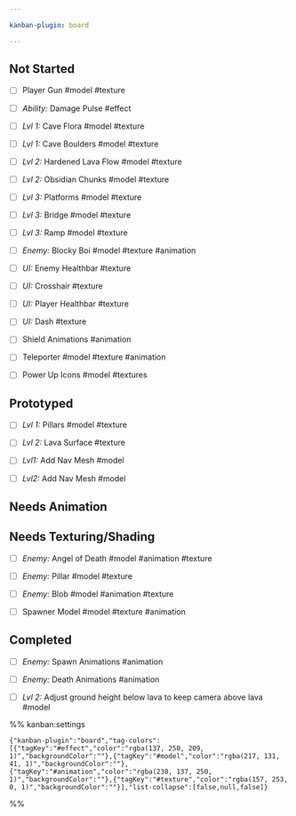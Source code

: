 ```yaml
---

kanban-plugin: board

---
```


## Not Started

- [ ] Player Gun #model #texture
- [ ] *Ability:* Damage Pulse #effect
- [ ] *Lvl 1:* Cave Flora #model #texture
- [ ] *Lvl 1:* Cave Boulders #model #texture
- [ ] *Lvl 2:* Hardened Lava Flow #model #texture
- [ ] *Lvl 2:* Obsidian Chunks #model #texture
- [ ] *Lvl 3:* Platforms #model #texture
- [ ] *Lvl 3:* Bridge #model #texture
- [ ] *Lvl 3:* Ramp #model #texture
- [ ] *Enemy:* Blocky Boi #model #texture #animation
- [ ] *UI:* Enemy Healthbar #texture
- [ ] *UI:* Crosshair #texture
- [ ] *UI:* Player Healthbar #texture
- [ ] *UI:* Dash #texture
- [ ] Shield Animations #animation
- [ ] Teleporter #model #texture #animation
- [ ] Power Up Icons #model #textures


## Prototyped

- [ ] *Lvl 1:* Pillars #model #texture
- [ ] *Lvl 2:* Lava Surface #texture
- [ ] *Lvl1:* Add Nav Mesh #model
- [ ] *Lvl2:* Add Nav Mesh #model


## Needs Animation



## Needs Texturing/Shading

- [ ] *Enemy:* Angel of Death #model #animation #texture
- [ ] *Enemy:* Pillar #model #texture
- [ ] *Enemy:* Blob #model #animation #texture
- [ ] Spawner Model #model #texture #animation


## Completed

- [ ] *Enemy:* Spawn Animations #animation
- [ ] *Enemy:* Death Animations #animation
- [ ] *Lvl 2:* Adjust ground height below lava to keep camera above lava #model




%% kanban:settings
```
{"kanban-plugin":"board","tag-colors":[{"tagKey":"#effect","color":"rgba(137, 250, 209, 1)","backgroundColor":""},{"tagKey":"#model","color":"rgba(217, 131, 41, 1)","backgroundColor":""},{"tagKey":"#animation","color":"rgba(238, 137, 250, 1)","backgroundColor":""},{"tagKey":"#texture","color":"rgba(157, 253, 0, 1)","backgroundColor":""}],"list-collapse":[false,null,false]}
```
%%
